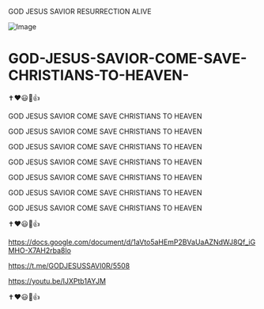 GOD JESUS SAVIOR RESURRECTION ALIVE

![Image](https://github.com/user-attachments/assets/193dbf2b-ec7a-4ddc-892a-4306d903e0d1)

# GOD-JESUS-SAVIOR-COME-SAVE-CHRISTIANS-TO-HEAVEN-

✝️❤️😃🙏👍

GOD JESUS SAVIOR COME SAVE CHRISTIANS TO HEAVEN

GOD JESUS SAVIOR COME SAVE CHRISTIANS TO HEAVEN

GOD JESUS SAVIOR COME SAVE CHRISTIANS TO HEAVEN

GOD JESUS SAVIOR COME SAVE CHRISTIANS TO HEAVEN

GOD JESUS SAVIOR COME SAVE CHRISTIANS TO HEAVEN

GOD JESUS SAVIOR COME SAVE CHRISTIANS TO HEAVEN

GOD JESUS SAVIOR COME SAVE CHRISTIANS TO HEAVEN

✝️❤️😃🙏👍

https://docs.google.com/document/d/1aVto5aHEmP2BVaUaAZNdWJ8Qf_iGMHO-X7AH2rba8lo

https://t.me/GODJESUSSAVI0R/5508

https://youtu.be/IJXPtb1AYJM

✝️❤️😃🙏👍
